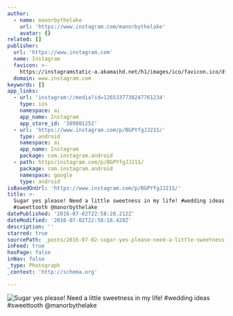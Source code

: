 ```yaml
---
author:
  - name: manorbythelake
    url: 'https://www.instagram.com/manorbythelake'
    avatar: {}
related: []
publisher:
  url: 'https://www.instagram.com'
  name: Instagram
  favicon: >-
    https://instagramstatic-a.akamaihd.net/h1/images/ico/favicon.ico/dfa85bb1fd63.ico
  domain: www.instagram.com
keywords: []
app_links:
  - url: 'instagram://media?id=1265337738247761234'
    type: ios
    namespace: ai
    app_name: Instagram
    app_store_id: '389801252'
  - url: 'https://www.instagram.com/p/BGPYfgJJ21S/'
    type: android
    namespace: ai
    app_name: Instagram
    package: com.instagram.android
  - path: https/instagram.com/p/BGPYfgJJ21S/
    package: com.instagram.android
    namespace: google
    type: android
isBasedOnUrl: 'https://www.instagram.com/p/BGPYfgJJ21S/'
title: >-
  Sugar yes please! Need a little sweetness in my life! #wedding ideas
  #sweettooth @manorbythelake
datePublished: '2016-07-02T22:58:20.212Z'
dateModified: '2016-07-02T22:58:18.428Z'
description: ''
starred: true
sourcePath: _posts/2016-07-02-sugar-yes-please-need-a-little-sweetness-in-my-life-weddi.md
inFeed: true
hasPage: false
inNav: false
_type: Photograph
_context: 'http://schema.org'

---
```

![Sugar yes please! Need a little sweetness in my life! #wedding ideas #sweettooth @manorbythelake](https://scontent.cdninstagram.com/t51.2885-15/s640x640/sh0.08/e35/13355479_1617856911863422_1536794554_n.jpg?ig_cache_key=MTI2NTMzNzczODI0Nzc2MTIzNA%3D%3D.2)